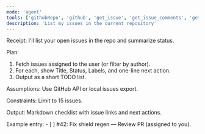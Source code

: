 ```yaml
---
mode: 'agent'
tools: ['githubRepo', 'github', 'get_issue', 'get_issue_comments', 'get_me', 'list_issues']
description: 'List my issues in the current repository'
---
```


Receipt: I'll list your open issues in the repo and summarize status.

Plan:
1) Fetch issues assigned to the user (or filter by author).
2) For each, show Title, Status, Labels, and one-line next action.
3) Output as a short TODO list.

Assumptions: Use GitHub API or local issues export.

Constraints: Limit to 15 issues.

Output: Markdown checklist with issue links and next actions.

Example entry: - [ ] #42: Fix shield regen — Review PR (assigned to you).
